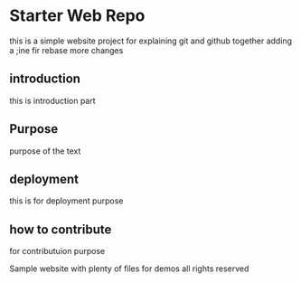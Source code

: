 # Starter Web Repo
this is a simple website project for explaining git and github together adding a ;ine fir rebase more changes

## introduction
this is introduction part
## Purpose
purpose of the text
## deployment
this is for deployment purpose
## how to contribute
for contributuion purpose

Sample website with plenty of files for demos
all rights reserved
